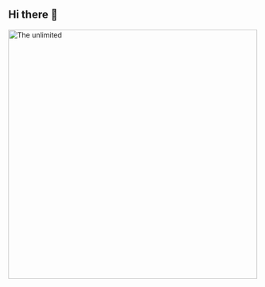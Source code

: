 ## Hi there 👋

<img srt = "https://github.com/PavelVNazarov/PavelVNazarov/blob/main/hello-hi.gif" alt="The unlimited" width="500"> 
